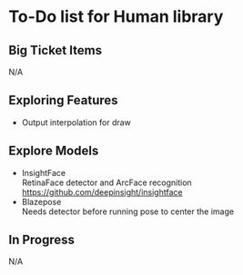 # To-Do list for Human library

## Big Ticket Items

N/A

## Exploring Features

- Output interpolation for draw

## Explore Models

- InsightFace  
  RetinaFace detector and ArcFace recognition  
  <https://github.com/deepinsight/insightface>  
- Blazepose  
  Needs detector before running pose to center the image

## In Progress

N/A
